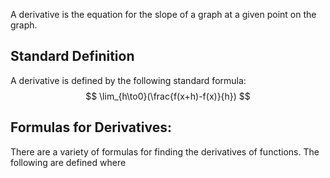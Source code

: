 A derivative is the equation for the slope of a graph at a given point on the graph.

## Standard Definition
A derivative is defined by the following standard formula:
$$ \lim_{h\to0}(\frac{f(x+h)-f(x)}{h}) $$
## Formulas for Derivatives:
There are a variety of formulas for finding the derivatives of functions. The following are defined where 